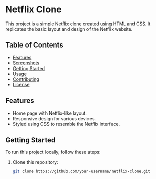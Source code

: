 # Netflix Clone

This project is a simple Netflix clone created using HTML and CSS. It replicates the basic layout and design of the Netflix website.

## Table of Contents

- [Features](#features)
- [Screenshots](#screenshots)
- [Getting Started](#getting-started)
- [Usage](#usage)
- [Contributing](#contributing)
- [License](#license)

## Features

- Home page with Netflix-like layout.
- Responsive design for various devices.
- Styled using CSS to resemble the Netflix interface.

## Getting Started

To run this project locally, follow these steps:

1. Clone this repository:
   ```bash
   git clone https://github.com/your-username/netflix-clone.git
